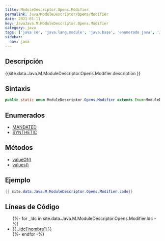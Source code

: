 ```yaml
---
title: ModuleDescriptor.Opens.Modifier
permalink: Java/ModuleDescriptor/Opens/Modifier
date: 2021-01-11
key: JavaJava.M.ModuleDescriptor.Opens.Modifier
category: java
tags: ['java se', 'java.lang.module', 'java.base', 'enumerado java', 'Java 9']
sidebar: 
  nav: java
---
```


## Descripción
{{site.data.Java.M.ModuleDescriptor.Opens.Modifier.description }}

## Sintaxis
~~~java
public static enum ModuleDescriptor.Opens.Modifier extends Enum<ModuleDescriptor.Opens.Modifier>
~~~

## Enumerados
* [MANDATED](/Java/ModuleDescriptor/Opens/Modifier/MANDATED)
* [SYNTHETIC](/Java/ModuleDescriptor/Opens/Modifier/SYNTHETIC)

## Métodos
* [valueOf()](/Java/ModuleDescriptor/Opens/Modifier/valueOf)
* [values()](/Java/ModuleDescriptor/Opens/Modifier/values)

## Ejemplo
~~~java
{{ site.data.Java.M.ModuleDescriptor.Opens.Modifier.code}}
~~~

## Líneas de Código
<ul>
{%- for _ldc in site.data.Java.M.ModuleDescriptor.Opens.Modifier.ldc -%}
   <li>
       <a href="{{_ldc['url'] }}">{{ _ldc['nombre'] }}</a>
   </li>
{%- endfor -%}
</ul>
